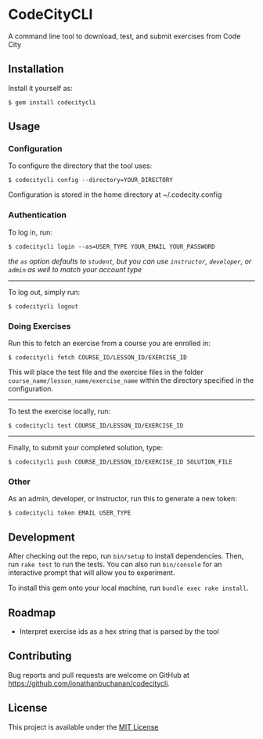 # CodeCityCLI

A command line tool to download, test, and submit exercises from Code City

## Installation

Install it yourself as:

    $ gem install codecitycli

## Usage

### Configuration

To configure the directory that the tool uses:

    $ codecitycli config --directory=YOUR_DIRECTORY

Configuration is stored in the home directory at ~/.codecity.config

### Authentication

To log in, run:

    $ codecitycli login --as=USER_TYPE YOUR_EMAIL YOUR_PASSWORD

*the `as` option defaults to `student`, but you can use `instructor`, `developer`, or `admin` as well to match your account type*

---

To log out, simply run:

    $ codecitycli logout

### Doing Exercises

Run this to fetch an exercise from a course you are enrolled in:

    $ codecitycli fetch COURSE_ID/LESSON_ID/EXERCISE_ID

This will place the test file and the exercise files in the folder `course_name/lesson_name/exercise_name` within the directory specified in the configuration.

---

To test the exercise locally, run:

    $ codecitycli test COURSE_ID/LESSON_ID/EXERCISE_ID

---

Finally, to submit your completed solution, type:

    $ codecitycli push COURSE_ID/LESSON_ID/EXERCISE_ID SOLUTION_FILE

### Other

As an admin, developer, or instructor, run this to generate a new token:

    $ codecitycli token EMAIL USER_TYPE

## Development

After checking out the repo, run `bin/setup` to install dependencies. Then, run `rake test` to run the tests. You can also run `bin/console` for an interactive prompt that will allow you to experiment.

To install this gem onto your local machine, run `bundle exec rake install`.

## Roadmap

- Interpret exercise ids as a hex string that is parsed by the tool

## Contributing

Bug reports and pull requests are welcome on GitHub at https://github.com/jonathanbuchanan/codecitycli.

## License

This project is available under the [MIT License](./LICENSE.txt)
